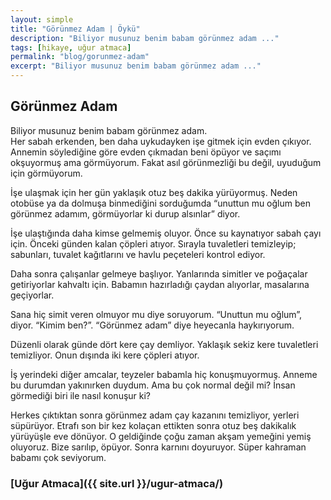 ```yaml
---
layout: simple
title: "Görünmez Adam | Öykü"
description: "Biliyor musunuz benim babam görünmez adam ..."
tags: [hikaye, uğur atmaca]
permalink: "blog/gorunmez-adam"
excerpt: "Biliyor musunuz benim babam görünmez adam ..."
---
```


## Görünmez Adam
Biliyor musunuz benim babam görünmez adam.  
Her sabah erkenden, ben daha uykudayken işe gitmek için evden çıkıyor. Annemin söylediğine göre evden çıkmadan beni öpüyor ve saçımı okşuyormuş ama görmüyorum. Fakat asıl görünmezliği bu değil, uyuduğum için görmüyorum.  

İşe ulaşmak için her gün yaklaşık otuz beş dakika yürüyormuş. Neden otobüse ya da dolmuşa binmediğini sorduğumda “unuttun mu oğlum ben görünmez adamım, görmüyorlar ki durup alsınlar” diyor.  

İşe ulaştığında daha kimse gelmemiş oluyor. Önce su kaynatıyor sabah çayı için. Önceki günden kalan çöpleri atıyor. Sırayla tuvaletleri temizleyip; sabunları, tuvalet kağıtlarını ve havlu peçeteleri kontrol ediyor.  

Daha sonra çalışanlar gelmeye başlıyor. Yanlarında simitler ve poğaçalar getiriyorlar kahvaltı için.  Babamın hazırladığı çaydan alıyorlar, masalarına geçiyorlar.  

Sana hiç simit veren olmuyor mu diye soruyorum. “Unuttun mu oğlum”, diyor. “Kimim ben?”. “Görünmez adam” diye heyecanla haykırıyorum.  

Düzenli olarak günde dört kere çay demliyor. Yaklaşık sekiz kere tuvaletleri temizliyor. Onun dışında iki kere çöpleri atıyor.  

İş yerindeki diğer amcalar, teyzeler babamla hiç konuşmuyormuş. Anneme bu durumdan yakınırken duydum. Ama bu çok normal değil mi? İnsan görmediği biri ile nasıl konuşur ki?  

Herkes çıktıktan sonra görünmez adam çay kazanını temizliyor, yerleri süpürüyor. Etrafı son bir kez kolaçan ettikten sonra otuz beş dakikalık yürüyüşle eve dönüyor. O geldiğinde çoğu zaman akşam yemeğini yemiş oluyoruz. Bize sarılıp, öpüyor. Sonra karnını doyuruyor. 
Süper kahraman babamı çok seviyorum.

### [Uğur Atmaca]({{ site.url }}/ugur-atmaca/)
